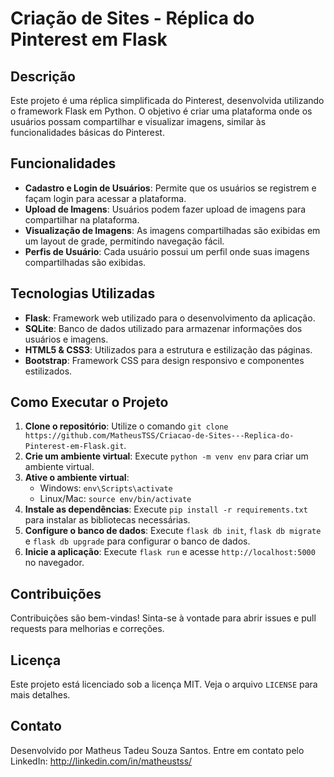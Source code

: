 <h1>Criação de Sites - Réplica do Pinterest em Flask</h1>

<h2>Descrição</h2>
<p>Este projeto é uma réplica simplificada do Pinterest, desenvolvida utilizando o framework Flask em Python. O objetivo é criar uma plataforma onde os usuários possam compartilhar e visualizar imagens, similar às funcionalidades básicas do Pinterest.</p>

<h2>Funcionalidades</h2>
<ul>
    <li><strong>Cadastro e Login de Usuários</strong>: Permite que os usuários se registrem e façam login para acessar a plataforma.</li>
    <li><strong>Upload de Imagens</strong>: Usuários podem fazer upload de imagens para compartilhar na plataforma.</li>
    <li><strong>Visualização de Imagens</strong>: As imagens compartilhadas são exibidas em um layout de grade, permitindo navegação fácil.</li>
    <li><strong>Perfis de Usuário</strong>: Cada usuário possui um perfil onde suas imagens compartilhadas são exibidas.</li>
</ul>

<h2>Tecnologias Utilizadas</h2>
<ul>
    <li><strong>Flask</strong>: Framework web utilizado para o desenvolvimento da aplicação.</li>
    <li><strong>SQLite</strong>: Banco de dados utilizado para armazenar informações dos usuários e imagens.</li>
    <li><strong>HTML5 & CSS3</strong>: Utilizados para a estrutura e estilização das páginas.</li>
    <li><strong>Bootstrap</strong>: Framework CSS para design responsivo e componentes estilizados.</li>
</ul>

<h2>Como Executar o Projeto</h2>
<ol>
    <li><strong>Clone o repositório</strong>: Utilize o comando <code>git clone https://github.com/MatheusTSS/Criacao-de-Sites---Replica-do-Pinterest-em-Flask.git</code>.</li>
    <li><strong>Crie um ambiente virtual</strong>: Execute <code>python -m venv env</code> para criar um ambiente virtual.</li>
    <li><strong>Ative o ambiente virtual</strong>:
        <ul>
            <li>Windows: <code>env\Scripts\activate</code></li>
            <li>Linux/Mac: <code>source env/bin/activate</code></li>
        </ul>
    </li>
    <li><strong>Instale as dependências</strong>: Execute <code>pip install -r requirements.txt</code> para instalar as bibliotecas necessárias.</li>
    <li><strong>Configure o banco de dados</strong>: Execute <code>flask db init</code>, <code>flask db migrate</code> e <code>flask db upgrade</code> para configurar o banco de dados.</li>
    <li><strong>Inicie a aplicação</strong>: Execute <code>flask run</code> e acesse <code>http://localhost:5000</code> no navegador.</li>
</ol>

<h2>Contribuições</h2>
<p>Contribuições são bem-vindas! Sinta-se à vontade para abrir issues e pull requests para melhorias e correções.</p>

<h2>Licença</h2>
<p>Este projeto está licenciado sob a licença MIT. Veja o arquivo <code>LICENSE</code> para mais detalhes.</p>

<h2>Contato</h2>
<p>Desenvolvido por Matheus Tadeu Souza Santos. Entre em contato pelo LinkedIn: <a href="http://linkedin.com/in/matheustss/" target="_blank">http://linkedin.com/in/matheustss/</a></p>
